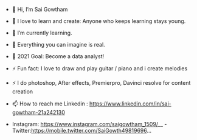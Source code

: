 - 👋 Hi, I’m Sai Gowtham
- 🔭 I love to learn and create: Anyone who keeps learning stays young.
- 🌱 I’m currently learning.
- 👯 Everything you can imagine is real.
- 🥅 2021 Goal: Become a data analyst!
- ⚡ Fun fact: I love to draw and play guitar / piano and i create melodies
- ⚡ I do photoshop, After effects, Premierpro, Davinci resolve for content creation


- 📫 How to reach me Linkedin : https://www.linkedin.com/in/sai-gowtham-21a242130  
- Instagram: https://www.instagram.com/saigowtham_1509/__ 
-Twitter:https://mobile.twitter.com/SaiGowth49819696...
<!---
Sai1509/Sai1509 is a ✨ special ✨ repository because its `README.md` (this file) appears on your GitHub profile.
You can click the Preview link to take a look at your changes.
--->
